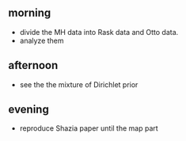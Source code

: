 
## morning
- divide the MH data into Rask data and Otto data.
- analyze them


## afternoon
- see the the mixture of Dirichlet prior 


## evening 
- reproduce Shazia paper until the map part














